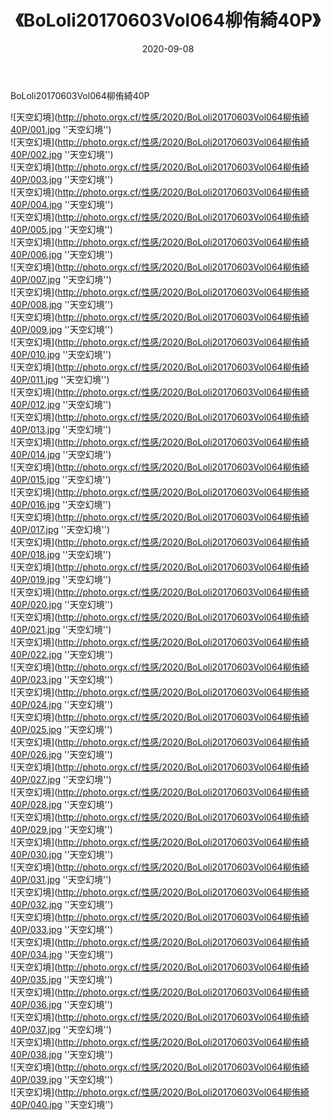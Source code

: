 ﻿---
layout: post
title:  《BoLoli20170603Vol064柳侑綺40P》
date:   2020-09-08
img: http://photo.orgx.cf/性感/2020/BoLoli20170603Vol064柳侑綺40P/000.jpg
tags: [美女, 性感, 泳衣]
---

BoLoli20170603Vol064柳侑綺40P



![天空幻境](http://photo.orgx.cf/性感/2020/BoLoli20170603Vol064柳侑綺40P/001.jpg ''天空幻境'') <br>
![天空幻境](http://photo.orgx.cf/性感/2020/BoLoli20170603Vol064柳侑綺40P/002.jpg ''天空幻境'') <br>
![天空幻境](http://photo.orgx.cf/性感/2020/BoLoli20170603Vol064柳侑綺40P/003.jpg ''天空幻境'') <br>
![天空幻境](http://photo.orgx.cf/性感/2020/BoLoli20170603Vol064柳侑綺40P/004.jpg ''天空幻境'') <br>
![天空幻境](http://photo.orgx.cf/性感/2020/BoLoli20170603Vol064柳侑綺40P/005.jpg ''天空幻境'') <br>
![天空幻境](http://photo.orgx.cf/性感/2020/BoLoli20170603Vol064柳侑綺40P/006.jpg ''天空幻境'') <br>
![天空幻境](http://photo.orgx.cf/性感/2020/BoLoli20170603Vol064柳侑綺40P/007.jpg ''天空幻境'') <br>
![天空幻境](http://photo.orgx.cf/性感/2020/BoLoli20170603Vol064柳侑綺40P/008.jpg ''天空幻境'') <br>
![天空幻境](http://photo.orgx.cf/性感/2020/BoLoli20170603Vol064柳侑綺40P/009.jpg ''天空幻境'') <br>
![天空幻境](http://photo.orgx.cf/性感/2020/BoLoli20170603Vol064柳侑綺40P/010.jpg ''天空幻境'') <br>
![天空幻境](http://photo.orgx.cf/性感/2020/BoLoli20170603Vol064柳侑綺40P/011.jpg ''天空幻境'') <br>
![天空幻境](http://photo.orgx.cf/性感/2020/BoLoli20170603Vol064柳侑綺40P/012.jpg ''天空幻境'') <br>
![天空幻境](http://photo.orgx.cf/性感/2020/BoLoli20170603Vol064柳侑綺40P/013.jpg ''天空幻境'') <br>
![天空幻境](http://photo.orgx.cf/性感/2020/BoLoli20170603Vol064柳侑綺40P/014.jpg ''天空幻境'') <br>
![天空幻境](http://photo.orgx.cf/性感/2020/BoLoli20170603Vol064柳侑綺40P/015.jpg ''天空幻境'') <br>
![天空幻境](http://photo.orgx.cf/性感/2020/BoLoli20170603Vol064柳侑綺40P/016.jpg ''天空幻境'') <br>
![天空幻境](http://photo.orgx.cf/性感/2020/BoLoli20170603Vol064柳侑綺40P/017.jpg ''天空幻境'') <br>
![天空幻境](http://photo.orgx.cf/性感/2020/BoLoli20170603Vol064柳侑綺40P/018.jpg ''天空幻境'') <br>
![天空幻境](http://photo.orgx.cf/性感/2020/BoLoli20170603Vol064柳侑綺40P/019.jpg ''天空幻境'') <br>
![天空幻境](http://photo.orgx.cf/性感/2020/BoLoli20170603Vol064柳侑綺40P/020.jpg ''天空幻境'') <br>
![天空幻境](http://photo.orgx.cf/性感/2020/BoLoli20170603Vol064柳侑綺40P/021.jpg ''天空幻境'') <br>
![天空幻境](http://photo.orgx.cf/性感/2020/BoLoli20170603Vol064柳侑綺40P/022.jpg ''天空幻境'') <br>
![天空幻境](http://photo.orgx.cf/性感/2020/BoLoli20170603Vol064柳侑綺40P/023.jpg ''天空幻境'') <br>
![天空幻境](http://photo.orgx.cf/性感/2020/BoLoli20170603Vol064柳侑綺40P/024.jpg ''天空幻境'') <br>
![天空幻境](http://photo.orgx.cf/性感/2020/BoLoli20170603Vol064柳侑綺40P/025.jpg ''天空幻境'') <br>
![天空幻境](http://photo.orgx.cf/性感/2020/BoLoli20170603Vol064柳侑綺40P/026.jpg ''天空幻境'') <br>
![天空幻境](http://photo.orgx.cf/性感/2020/BoLoli20170603Vol064柳侑綺40P/027.jpg ''天空幻境'') <br>
![天空幻境](http://photo.orgx.cf/性感/2020/BoLoli20170603Vol064柳侑綺40P/028.jpg ''天空幻境'') <br>
![天空幻境](http://photo.orgx.cf/性感/2020/BoLoli20170603Vol064柳侑綺40P/029.jpg ''天空幻境'') <br>
![天空幻境](http://photo.orgx.cf/性感/2020/BoLoli20170603Vol064柳侑綺40P/030.jpg ''天空幻境'') <br>
![天空幻境](http://photo.orgx.cf/性感/2020/BoLoli20170603Vol064柳侑綺40P/031.jpg ''天空幻境'') <br>
![天空幻境](http://photo.orgx.cf/性感/2020/BoLoli20170603Vol064柳侑綺40P/032.jpg ''天空幻境'') <br>
![天空幻境](http://photo.orgx.cf/性感/2020/BoLoli20170603Vol064柳侑綺40P/033.jpg ''天空幻境'') <br>
![天空幻境](http://photo.orgx.cf/性感/2020/BoLoli20170603Vol064柳侑綺40P/034.jpg ''天空幻境'') <br>
![天空幻境](http://photo.orgx.cf/性感/2020/BoLoli20170603Vol064柳侑綺40P/035.jpg ''天空幻境'') <br>
![天空幻境](http://photo.orgx.cf/性感/2020/BoLoli20170603Vol064柳侑綺40P/036.jpg ''天空幻境'') <br>
![天空幻境](http://photo.orgx.cf/性感/2020/BoLoli20170603Vol064柳侑綺40P/037.jpg ''天空幻境'') <br>
![天空幻境](http://photo.orgx.cf/性感/2020/BoLoli20170603Vol064柳侑綺40P/038.jpg ''天空幻境'') <br>
![天空幻境](http://photo.orgx.cf/性感/2020/BoLoli20170603Vol064柳侑綺40P/039.jpg ''天空幻境'') <br>
![天空幻境](http://photo.orgx.cf/性感/2020/BoLoli20170603Vol064柳侑綺40P/040.jpg ''天空幻境'') <br>